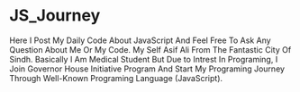 # JS_Journey
Here I Post My Daily Code About JavaScript And Feel Free To Ask Any Question About Me Or My Code.
My Self Asif Ali From The Fantastic City Of Sindh.
Basically I Am Medical Student But Due to Intrest In Programing, I Join Governor House Initiative Program And Start My Programing Journey Through Well-Known Programing Language (JavaScript).

